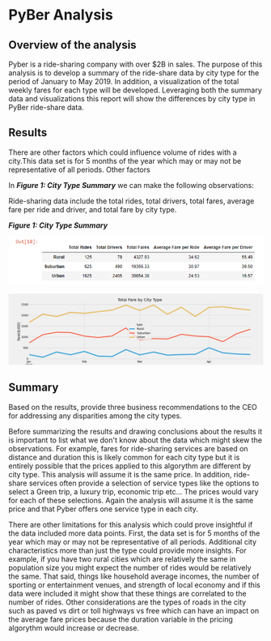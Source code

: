 # PyBer Analysis

## Overview of the analysis

Pyber is a ride-sharing company with over $2B in sales.  The purpose of this analysis is to develop a summary of the ride-share data by city type for the period of January to May 2019.  In addition, a visualization of the total weekly fares for each type will be developed.  Leveraging both the summary data and visualizations this report will show the differences by city type in PyBer ride-share data.  


## Results



There are other factors which could influence volume of rides with a city.This data set is for 5 months of the year which may or may not be representative of all periods.  Other factors 

In **_Figure 1: City Type Summary_** we can make the following observations:



Ride-sharing data include the total rides, total drivers, total fares, average fare per ride and driver, and total fare by city type.

**_Figure 1: City Type Summary_**

![City Type Summary](/resources/City_Type_Summary_df.png)

![City Type Summary](/analysis/Total_Fare_by_city_Type.png)



## Summary
Based on the results, provide three business recommendations to the CEO for addressing any disparities among the city types.

Before summarizing the results and drawing conclusions about the results it is important to list what we don't know about the data which might skew the observations.  For example, fares for ride-sharing services are based on distance and duration this is likely common for each city type but it is entirely possible that the prices applied to this algorythm are different by city type.  This analysis will assume it is the same price.  In addition, ride-share services often provide a selection of service types like the options to select a Green trip, a luxury trip, economic trip etc... The prices would vary for each of these selections.  Again the analysis will assume it is the same price and that Pyber offers one service type in each city.

There are other limitations for this analysis which could prove insightful if the data included more data points.  First, the data set is for 5 months of the year which may or may not be representative of all periods.  Additional city characteristics more than just the type could provide more insights.  For example, if you have two rural cities which are relatively the same in population size you might expect the number of rides would be relatively the same.  That said, things like household average incomes, the number of sporting or entertainment venues, and strength of local economy and if this data were included it might show that these things are correlated to the number of rides.  Other considerations are the types of roads in the city such as paved vs dirt or toll highways vs free which can have an impact on the average fare prices because the duration variable in the pricing algorythm would increase or decrease.
